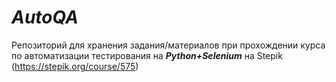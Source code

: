 # _AutoQA_
Репозиторий для хранения задания/материалов при прохождении курса по автоматизации тестирования на _**Python+Selenium**_ на Stepik (https://stepik.org/course/575)

